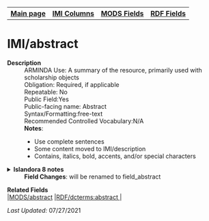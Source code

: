 <!DOCTYPE html>
<html>

<body>
<table style="width:100%">
  <tr>
    <th><a href="index.md">Main page</a></th>
	<th><a href="IMI.md">IMI Columns</a></th>
    <th><a href="MODS.md">MODS Fields</a></th>
    <th><a href="RDF.md">RDF Fields</a></th>
  </tr>
</table>

<h1>IMI/abstract</h1>
<dl>
  <dt><b>Description</b></dt>
  <dd>ARMINDA Use: A summary of the resource, primarily used with scholarship objects</dd>
  <dd>Obligation: Required, if applicable</dd>
  <dd>Repeatable: No</dd>
  <dd>Public Field:Yes</dd>
  <dd>Public-facing name: Abstract</dd>
  <dd>Syntax/Formatting:free-text
  </dd>
  <dd>Recommended Controlled Vocabulary:N/A</dd>
  <dd><b>Notes</b>: 
	<ul>
		<li>Use complete sentences</li>
		<li>Some content moved to IMI/description</li>
		<li>Contains, italics, bold,  accents, and/or special characters</li>
	</ul>
	</dd>
	<details>
	<summary><b>Islandora 8 notes</b></summary>
	<li> Note: Custom created field</li>
	<li>Type of field: text--formatted long</li>
	<li>Max Length/Repeatability: Limited/(1)</li>
	<li>Type of Item Reference/Vocabulary: N/A</li>
	</details>
  <dd><b>Field Changes</b>: will be renamed to field_abstract </dd>
</dl>
<dl>
	<dt><b>Related Fields</b></dt>
		|<a href="mods.abstract.md">MODS/abstract</a> |<a href="rdf.abstract.md">RDF/dcterms:abstract </a>|
</dl>
<p><i>Last Updated: </i>07/27/2021</p>
</body>
</html>